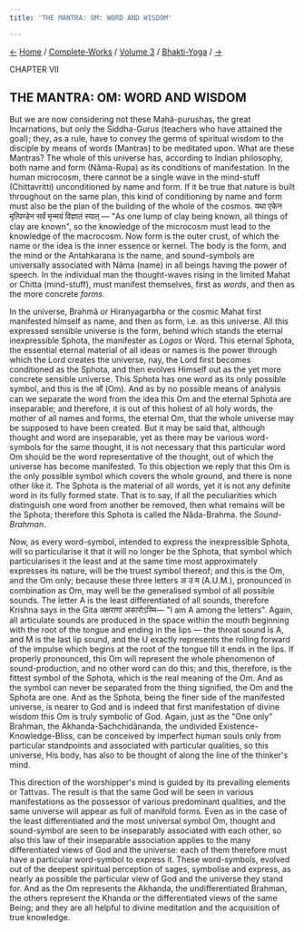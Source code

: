 ```yaml
---
title: 'THE MANTRA: OM: WORD AND WISDOM'

---
```

<div>

[←](incarnate_teachers_and_incarnation.htm) [Home](../../../index.htm) /
[Complete-Works](../../complete_works.htm) / [Volume
3](../volume_3_contents.htm) / [Bhakti-Yoga](bhakti-yoga_contents.htm)
/ [→](worship_of_substitutes_and_images.htm)

  

CHAPTER VII

## THE MANTRA: OM: WORD AND WISDOM

But we are now considering not these Mahâ-purushas, the great
Incarnations, but only the Siddha-Gurus (teachers who have attained the
goal); they, as a rule, have to convey the germs of spiritual wisdom to
the disciple by means of words (Mantras) to be meditated upon. What are
these Mantras? The whole of this universe has, according to Indian
philosophy, both name and form (Nâma-Rupa) as its conditions of
manifestation. In the human microcosm, there cannot be a single wave in
the mind-stuff (Chittavritti) unconditioned by name and form. If it be
true that nature is built throughout on the same plan, this kind of
conditioning by name and form must also be the plan of the building of
the whole of the cosmos. यथा एकेन मृत्पिण्डेन सर्वं मृन्मयं विज्ञातं
स्यात् — "As one lump of clay being known, all things of clay are
known", so the knowledge of the microcosm must lead to the knowledge of
the macrocosm. Now form is the outer crust, of which the name or the
idea is the inner essence or kernel. The body is the form, and the mind
or the Antahkarana is the name, and sound-symbols are universally
associated with Nâma (name) in all beings having the power of speech. In
the individual man the thought-waves rising in the limited Mahat or
Chitta (mind-stuff), must manifest themselves, first as *words*, and
then as the more concrete *forms*.

In the universe, Brahmâ or Hiranyagarbha or the cosmic Mahat first
manifested himself as name, and then as form, i.e. as this universe. All
this expressed sensible universe is the form, behind which stands the
eternal inexpressible Sphota, the manifester as *Logos* or Word. This
eternal Sphota, the essential eternal material of all ideas or names is
the power through which the Lord creates the universe, nay, the Lord
first becomes conditioned as the Sphota, and then evolves Himself out as
the yet more concrete sensible universe. This Sphota has one word as its
only possible symbol, and this is the ओं (Om). And as by no possible
means of analysis can we separate the word from the idea this Om and the
eternal Sphota are inseparable; and therefore, it is out of this holiest
of all holy words, the mother of all names and forms, the eternal Om,
that the whole universe may be supposed to have been created. But it may
be said that, although thought and word are inseparable, yet as there
may be various word-symbols for the same thought, it is not necessary
that this particular word Om should be the word representative of the
thought, out of which the universe has become manifested. To this
objection we reply that this Om is the only possible symbol which covers
the whole ground, and there is none other like it. The Sphota is the
material of all words, yet it is not any definite word in its fully
formed state. That is to say, if all the peculiarities which distinguish
one word from another be removed, then what remains will be the Sphota;
therefore this Sphota is called the Nâda-Brahma. the *Sound-Brahman*.

Now, as every word-symbol, intended to express the inexpressible Sphota,
will so particularise it that it will no longer be the Sphota, that
symbol which particularises it the least and at the same time most
approximately expresses its nature, will be the truest symbol thereof;
and this is the Om, and the Om only; because these three letters अ उ म
(A.U.M.), pronounced in combination as Om, may well be the generalised
symbol of all possible sounds. The letter A is the least differentiated
of all sounds, therefore Krishna says in the Gita अक्षराणां अकारोऽस्मि—
"I am A among the letters". Again, all articulate sounds are produced in
the space within the mouth beginning with the root of the tongue and
ending in the lips — the throat sound is A, and M is the last lip sound,
and the U exactly represents the rolling forward of the impulse which
begins at the root of the tongue till it ends in the lips. If properly
pronounced, this Om will represent the whole phenomenon of
sound-production, and no other word can do this; and this, therefore, is
the fittest symbol of the Sphota, which is the real meaning of the Om.
And as the symbol can never be separated from the thing signified, the
Om and the Sphota are one. And as the Sphota, being the finer side of
the manifested universe, is nearer to God and is indeed that first
manifestation of divine wisdom this Om is truly symbolic of God. Again,
just as the "One only" Brahman, the Akhanda-Sachchidânanda, the
undivided Existence-Knowledge-Bliss, can be conceived by imperfect human
souls only from particular standpoints and associated with particular
qualities, so this universe, His body, has also to be thought of along
the line of the thinker's mind.

This direction of the worshipper's mind is guided by its prevailing
elements or Tattvas. The result is that the same God will be seen in
various manifestations as the possessor of various predominant
qualities, and the same universe will appear as full of manifold forms.
Even as in the case of the least differentiated and the most universal
symbol Om, thought and sound-symbol are seen to be inseparably
associated with each other, so also this law of their inseparable
association applies to the many differentiated views of God and the
universe: each of them therefore must have a particular word-symbol to
express it. These word-symbols, evolved out of the deepest spiritual
perception of sages, symbolise and express, as nearly as possible the
particular view of God and the universe they stand for. And as the Om
represents the Akhanda, the undifferentiated Brahman, the others
represent the Khanda or the differentiated views of the same Being; and
they are all helpful to divine meditation and the acquisition of true
knowledge.

</div>
